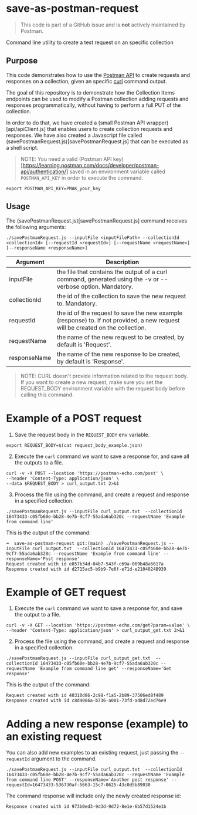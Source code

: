 # save-as-postman-request

> This code is part of a GitHub issue and is **not** actively maintained by Postman.

Command line utility to create a test request on an specific collection

## Purpose

This code demonstrates how to use the [Postman API](https://www.postman.com/postman/workspace/postman-public-workspace/collection/12959542-c8142d51-e97c-46b6-bd77-52bb66712c9a) to create requests and responses on a collection, given an specific [curl](https://curl.se/) command output.

The goal of this repository is to demonstrate how the Collection Items endpoints can be used to modify a Postman collection adding requests and responses programmatically, without having to perform a full PUT of the collection.

In order to do that, we have created a (small Postman API wrapper)[api/apiClient.js] that enables users to create collection requests and responses. We have also created a Javascript file called (savePostmanRequest.js)[savePostmanRequest.js] that can be executed as a shell script.

> NOTE: You need a valid (Postman API key)[https://learning.postman.com/docs/developer/postman-api/authentication/] saved in an environment variable called `POSTMAN_API_KEY` in order to execute the command.

```shell
export POSTMAN_API_KEY=PMAK_your_key
```

## Usage

The (savePostmanRequest.js)[savePostmanRequest.js] command receives the following arguments:

```shell
./savePostmanRequest.js --inputFile <inputFilePath> --collectionId <collectionId> [--requestId <requestId>] [--requestName <requestName>] [--responseName <responseName>]
```

| Argument     | Description                                                                                                                    |
| ------------ | ------------------------------------------------------------------------------------------------------------------------------ |
| inputFile    | the file that contains the output of a curl command, generated using the -v or --verbose option. Mandatory.                    |
| collectionId | the id of the collection to save the new request to. Mandatory.                                                                |
| requestId    | the id of the request to save the new example (response) to. If not provided, a new request will be created on the collection. |
| requestName  | the name of the new request to be created, by default is 'Request'.                                                            |
| responseName | the name of the new response to be created, by default is 'Response'.                                                          |

> NOTE: CURL doesn't provide information related to the request body. If you want to create a new request, make sure you set the REQUEST_BODY environment variable with the request body before calling this command.

# Example of a POST request

1. Save the request body in the `REQUEST_BODY` env variable.

```shell
export REQUEST_BODY=$(cat request_body_example.json)
```

2. Execute the `curl` command we want to save a response for, and save all the outputs to a file.

```shell
curl -v -X POST --location 'https://postman-echo.com/post' \
--header 'Content-Type: application/json' \
--data $REQUEST_BODY > curl_output.txt 2>&1
```

3. Process the file using the command, and create a request and response in a specified collection.

```shell
./savePostmanRequest.js --inputFile curl_output.txt  --collectionId 16473433-c05fb60e-bb28-4e7b-9cf7-55ada6ab320c --requestName 'Example from command line'
```

This is the output of the command:

```shell
➜  save-as-postman-request git:(main) ./savePostmanRequest.js --inputFile curl_output.txt  --collectionId 16473433-c05fb60e-bb28-4e7b-9cf7-55ada6ab320c --requestName 'Example from command line' --responseName='Post response'
Request created with id e057b34d-04b7-543f-c69a-069b48a6617a
Response created with id d2715ac5-b9b9-7e6f-e71d-e21040248939
```

# Example of GET request

1. Execute the `curl` command we want to save a response for, and save the output to a file.

```shell
curl -v -X GET --location 'https://postman-echo.com/get?param=value' \
--header 'Content-Type: application/json' > curl_output_get.txt 2>&1
```

2. Process the file using the command, and create a request and response in a specified collection.

```shell
./savePostmanRequest.js --inputFile curl_output_get.txt  --collectionId 16473433-c05fb60e-bb28-4e7b-9cf7-55ada6ab320c --requestName 'Example from command line get' --responseName='Get response'
```

This is the output of the command:

```shell
Request created with id 40310d86-2c98-f1a5-2b89-37506ed8f489
Response created with id c8d4066a-b736-a001-73fd-ad8d72ed76e9
```

# Adding a new response (example) to an existing request

You can also add new examples to an existing request, just passing the `--requestId` argument to the command. 

```shell
./savePostmanRequest.js --inputFile curl_output.txt  --collectionId 16473433-c05fb60e-bb28-4e7b-9cf7-55ada6ab320c --requestName 'Example from command line POST' --responseName='Another post response' --requestId=16473433-536730af-5663-15c7-0625-43c0d5b89030
```

The command response will include only the newly created response id:

```shell
Response created with id 973b0ed3-9d3d-9d72-8e1e-6b57d1524e1b
```
